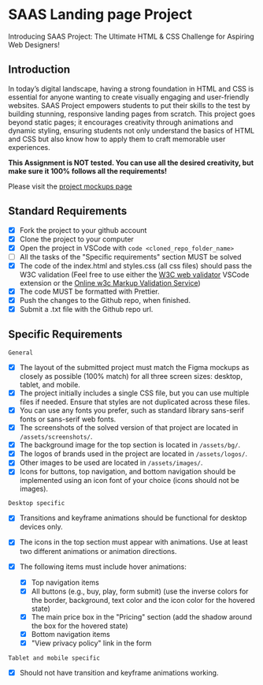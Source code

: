 # SAAS Landing page Project

Introducing SAAS Project: The Ultimate HTML & CSS Challenge for Aspiring Web Designers!

## Introduction

In today’s digital landscape, having a strong foundation in HTML and CSS is essential for anyone wanting to create visually engaging and user-friendly websites. SAAS Project empowers students to put their skills to the test by building stunning, responsive landing pages from scratch. This project goes beyond static pages; it encourages creativity through animations and dynamic styling, ensuring students not only understand the basics of HTML and CSS but also know how to apply them to craft memorable user experiences.

**This Assignment is NOT tested. You can use all the desired creativity, but make sure it 100% follows all the requirements!**

Please visit the [project mockups page](https://www.figma.com/design/Ou3rfktmwkXShiSi9c1rKZ/SAAS-Landing-Page?node-id=0-1&m=dev&t=fWkuFirYcZYC8hhZ-1)

## Standard Requirements

- [X] Fork the project to your github account
- [X] Clone the project to your computer
- [X] Open the project in VSCode with `code <cloned_repo_folder_name>`
- [ ] All the tasks of the "Specific requirements" section MUST be solved
- [X] The code of the index.html and styles.css (all css files) should pass the W3C validation (Feel free to use either the [W3C web validator](https://marketplace.visualstudio.com/items?itemName=CelianRiboulet.webvalidator) VSCode extension or the [Online w3c Markup Validation Service](https://validator.w3.org/#validate_by_input))
- [X] The code MUST be formatted with Prettier.
- [X] Push the changes to the Github repo, when finished.
- [X] Submit a .txt file with the Github repo url.

## Specific Requirements

`General`

- [X] The layout of the submitted project must match the Figma mockups as closely as possible (100% match) for all three screen sizes: desktop, tablet, and mobile.
- [X] The project initially includes a single CSS file, but you can use multiple files if needed. Ensure that styles are not duplicated across these files.
- [X] You can use any fonts you prefer, such as standard library sans-serif fonts or sans-serif web fonts.
- [X] The screenshots of the solved version of that project are located in `/assets/screenshots/`.
- [X] The background image for the top section is located in `/assets/bg/`.
- [X] The logos of brands used in the project are located in `/assets/logos/`.
- [X] Other images to be used are located in `/assets/images/`.
- [X] Icons for buttons, top navigation, and bottom navigation should be implemented using an icon font of your choice (icons should not be images).

`Desktop specific`

- [X] Transitions and keyframe animations should be functional for desktop devices only.
- [X] The icons in the top section must appear with animations. Use at least two different animations or animation directions.
- [X] The following items must include hover animations:

  - [X] Top navigation items
  - [X] All buttons (e.g., buy, play, form submit) (use the inverse colors for the border, background, text color and the icon color for the hovered state)
  - [X] The main price box in the "Pricing" section (add the shadow around the box for the hovered state)
  - [X] Bottom navigation items
  - [X] "View privacy policy" link in the form

`Tablet and mobile specific`

- [X] Should not have transition and keyframe animations working.
